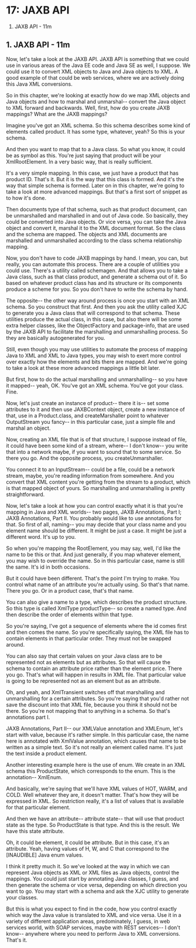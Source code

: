 # 17: JAXB API

1. JAXB API - 11m

## 1. JAXB API - 11m

Now, let's take a look at the JAXB API. JAXB API is something that we could use in various areas of the Java EE code and Java SE as well, I suppose. We could use it to convert XML objects to Java and Java objects to XML. A good example of that could be web services, where we are actively doing this Java XML conversions.

So in this chapter, we're looking at exactly how do we map XML objects and Java objects and how to marshal and unmarshal-- convert the Java object to XML forward and backwards. Well, first, how do you create JAXB mappings? What are the JAXB mappings?

Imagine you've got an XML schema. So this schema describes some kind of elements called product. It has some type, whatever, yeah? So this is your schema.

And then you want to map that to a Java class. So what you know, it could be as symbol as this. You're just saying that product will be your XmlRootElement. In a very basic way, that is really sufficient.

It's a very simple mapping. In this case, we just have a product that has product ID. That's it. But it is the way that this class is formed. And it's the way that simple schema is formed. Later on in this chapter, we're going to take a look at more advanced mappings. But that's a first sort of snippet as to how it's done.

Then documents type of that schema, such as that product document, can be unmarshalled and marshalled in and out of Java code. So basically, they could be converted into Java objects. Or vice versa, you can take the Java object and convert it, marshal it to the XML document format. So the class and the schema are mapped. The objects and XML documents are marshalled and unmarshalled according to the class schema relationship mapping.

Now, you don't have to code JAXB mappings by hand. I mean, you can, but really, you can automate this process. There are a couple of utilities you could use. There's a utility called schemagen. And that allows you to take a Java class, such as that class product, and generate a schema out of it. So based on whatever product class has and its structure or its components produce a scheme for you. So you don't have to write the schema by hand.

The opposite-- the other way around process is once you start with an XML schema. So you construct that first. And then you ask the utility called XJC to generate you a Java class that will correspond to that schema. These utilities produce the actual class, in this case, but also there will be some extra helper classes, like the ObjectFactory and package-info, that are used by the JAXB API to facilitate the marshalling and unmarshalling process. So they are basically autogenerated for you.

Still, even though you may use utilities to automate the process of mapping Java to XML and XML to Java types, you may wish to exert more control over exactly how the elements and bits there are mapped. And we're going to take a look at these more advanced mappings a little bit later.

But first, how to do the actual marshalling and unmarshalling-- so you have it mapped-- yeah, OK. You've got an XML schema. You've got your class. Fine.

Now, let's just create an instance of product-- there it is-- set some attributes to it and then use JAXBContext object, create a new instance of that, use in a Product.class, and createMarshaller point to whatever OutputStream you fancy-- in this particular case, just a simple file and marshal an object.

Now, creating an XML file that is of that structure, I suppose instead of file, it could have been some kind of a stream, where-- I don't know-- you write that into a network maybe, if you want to sound that to some service. So there you go. And the opposite process, you createUnmarshaller.

You connect it to an InputStream-- could be a file, could be a network stream, maybe, you're reading information from somewhere. And you convert that XML content you're getting from the stream to a product, which is that mapped object of yours. So marshalling and unmarshalling is pretty straightforward.

Now, let's take a look at how you can control exactly what it is that you're mapping in Java and XML worlds-- two pages, JAXB Annotations, Part I; JAXB Annotations, Part II. You probably would like to use annotations for that. So first of all, naming-- you may decide that your class name and you element name should be different. It might be just a case. It might be just a different word. It's up to you.

So when you're mapping the RootElement, you may say, well, I'd like the name to be this or that. And just generally, if you map whatever element, you may wish to override the name. So in this particular case, name is still the same. It's id in both occasions.

But it could have been different. That's the point I'm trying to make. You control what name of an attribute you're actually using. So that's that name. There you go. Or in a product case, that's that name.

You can also give a name to a type, which describes the product structure. So this type is called XmlType productType-- so create a named type. And then describe the order of elements within that type.

So you're saying, I've got a sequence of elements where the id comes first and then comes the name. So you're specifically saying, the XML file has to contain elements in that particular order. They must not be swapped around.

You can also say that certain values on your Java class are to be represented not as elements but as attributes. So that will cause the schema to contain an attribute price rather than the element price. There you go. That's what will happen in results in XML file. That particular value is going to be represented not as an element but as an attribute.

Oh, and yeah, and XmlTransient switches off that marshalling and unmarshalling for a certain attributes. So you're saying that you'd rather not save the discount into that XML file, because you think it should not be there. So you're not mapping that to anything in a schema. So that's annotations part I.

JAXB Annotations, Part II-- our XMLValue annotation and XMLEnum, let's start with value, because it's rather simple. In this particular case, the name here is annotated with XmlValue annotation, which causes that name to be written as a simple text. So it's not really an element called name. It's just the text inside a product element.

Another interesting example here is the use of enum. We create in an XML schema this ProductState, which corresponds to the enum. This is the annotation-- XmlEnum.

And basically, we're saying that we'll have XML values of HOT, WARM, and COLD. Well whatever they are, it doesn't matter. That's how they will be expressed in XML. So restriction really, it's a list of values that is available for that particular element.

And then we have an attribute-- attribute state-- that will use that product state as the type. So ProductState is that type. And this is the result. We have this state attribute.

Oh, it could be element, it could be attribute. But in this case, it's an attribute. Yeah, having values of H, W, and C that correspond to the [INAUDIBLE] Java enum values.

I think it pretty much it. So we've looked at the way in which we can represent Java objects as XML or XML files as Java objects, control the mappings. You could just start by annotating Java classes, I guess, and then generate the schema or vice versa, depending on which direction you want to go. You may start with a schema and ask the XJC utility to generate your classes.

But this is what you expect to find in the code, how you control exactly which way the Java value is translated to XML and vice versa. Use it in a variety of different application areas, predominately, I guess, in web services world, with SOAP services, maybe with REST services-- I don't know-- anywhere where you need to perform Java to XML conversions. That's it.

